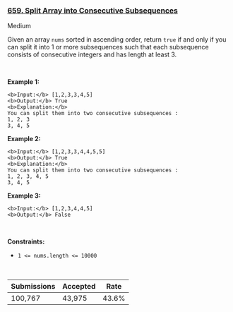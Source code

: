 ### [659. Split Array into Consecutive Subsequences](https://leetcode.com/problems/split-array-into-consecutive-subsequences/)

Medium

Given an array `` nums `` sorted in ascending order, return `` true `` if and only if you can split it into 1 or more subsequences such that each subsequence consists of consecutive integers and has length at least 3.

 

__Example 1:__

```
<b>Input:</b> [1,2,3,3,4,5]
<b>Output:</b> True
<b>Explanation:</b>
You can split them into two consecutive subsequences : 
1, 2, 3
3, 4, 5

```

__Example 2:__

```
<b>Input:</b> [1,2,3,3,4,4,5,5]
<b>Output:</b> True
<b>Explanation:</b>
You can split them into two consecutive subsequences : 
1, 2, 3, 4, 5
3, 4, 5

```

__Example 3:__

```
<b>Input:</b> [1,2,3,4,4,5]
<b>Output:</b> False
```

 

__Constraints:__

*   `` 1 <= nums.length <= 10000 ``

 

| Submissions    | Accepted     | Rate   |
| -------------- | ------------ | ------ |
| 100,767 | 43,975 | 43.6% |